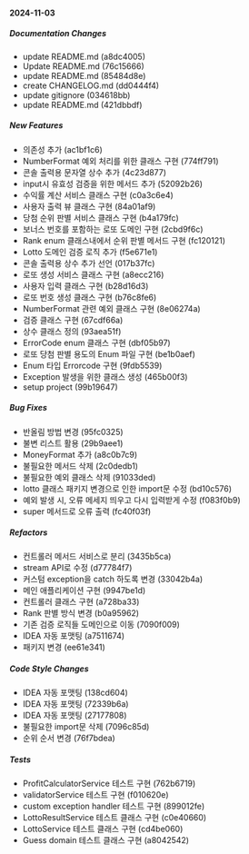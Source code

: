 #### 2024-11-03

##### Documentation Changes

*  update README.md (a8dc4005)
*  Update README.md (76c15666)
*  update README.md (85484d8e)
*  create CHANGELOG.md (dd0444f4)
*  update gitignore (034618bb)
*  update README.md (421dbbdf)

##### New Features

*  의존성 추가 (ac1bf1c6)
*  NumberFormat 예외 처리를 위한 클래스 구현 (774ff791)
*  콘솔 출력용 문자열 상수 추가 (4c23d877)
*  input시 유효성 검증을 위한 메서드 추가 (52092b26)
*  수익률 계산 서비스 클래스 구현 (c0a3c6e4)
*  사용자 출력 뷰 클래스 구현 (84a01af9)
*  당첨 순위 판별 서비스 클래스 구현 (b4a179fc)
*  보너스 번호를 포함하는 로또 도메인 구현 (2cbd9f6c)
*  Rank enum 클래스내에서 순위 판별 메서드 구현 (fc120121)
*  Lotto 도메인 검증 로직 추가 (f5e671e1)
*  콘솔 출력용 상수 추가 선언 (017b37fc)
*  로또 생성 서비스 클래스 구현 (a8ecc216)
*  사용자 입력 클래스 구현 (b28d16d3)
*  로또 번호 생성 클래스 구현 (b76c8fe6)
*  NumberFormat 관련 예외 클래스 구현 (8e06274a)
*  검증 클래스 구현 (67cdf66a)
*  상수 클래스 정의 (93aea51f)
*  ErrorCode enum 클래스 구현 (dbf05b97)
*  로또 당첨 판별 용도의 Enum 파일 구현 (be1b0aef)
*  Enum 타입 Errorcode 구현 (9fdb5539)
*  Exception 발생을 위한 클래스 생성 (465b00f3)
*  setup project (99b19647)

##### Bug Fixes

*  반올림 방법 변경 (95fc0325)
*  불변 리스트 활용 (29b9aee1)
*  MoneyFormat 추가 (a8c0b7c9)
*  불필요한 메서드 삭제 (2c0dedb1)
*  불필요한 예외 클래스 삭제 (91033ded)
*  lotto 클래스 패키지 변경으로 인한 import문 수정 (bd10c576)
*  예외 발생 시, 오류 메세지 띄우고 다시 입력받게 수정 (f083f0b9)
*  super 메서드로 오류 출력 (fc40f03f)

##### Refactors

*  컨트롤러 메서드 서비스로 분리 (3435b5ca)
*  stream API로 수정 (d77784f7)
*  커스텀 exception을 catch 하도록 변경 (33042b4a)
*  메인 애플리케이션 구현 (9947be1d)
*  컨트롤러 클래스 구현 (a728ba33)
*  Rank 판별 방식 변경 (b0a95962)
*  기존 검증 로직들 도메인으로 이동 (7090f009)
*  IDEA 자동 포맷팅 (a7511674)
*  패키지 변경 (ee61e341)

##### Code Style Changes

*  IDEA 자동 포맷팅 (138cd604)
*  IDEA 자동 포맷팅 (72339b6a)
*  IDEA 자동 포맷팅 (27177808)
*  불필요한 import문 삭제 (7096c85d)
*  순위 순서 변경 (76f7bdea)

##### Tests

*  ProfitCalculatorService 테스트 구현 (762b6719)
*  validatorService 테스트 구현 (f010620e)
*  custom exception handler 테스트 구현 (899012fe)
*  LottoResultService 테스트 클래스 구현 (c0e40660)
*  LottoService 테스트 클래스 구현 (cd4be060)
*  Guess domain 테스트 클래스 구현 (a8042542)

